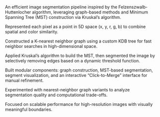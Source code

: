 An efficient image segmentation pipeline inspired by the Felzenszwalb-Huttenlocher algorithm, leveraging graph-based methods and Minimum Spanning Tree (MST) construction via Kruskal’s algorithm.

Represented each pixel as a point in 5D space (x, y, r, g, b) to combine spatial and color similarity.

Constructed a K-nearest neighbor graph using a custom KDB tree for fast neighbor searches in high-dimensional space.

Applied Kruskal’s algorithm to build the MST, then segmented the image by selectively removing edges based on a dynamic threshold function.

Built modular components: graph construction, MST-based segmentation, segment visualization, and an interactive “Click-to-Merge” interface for manual refinement.

Experimented with nearest-neighbor graph variants to analyze segmentation quality and computational trade-offs.

Focused on scalable performance for high-resolution images with visually meaningful boundaries.
